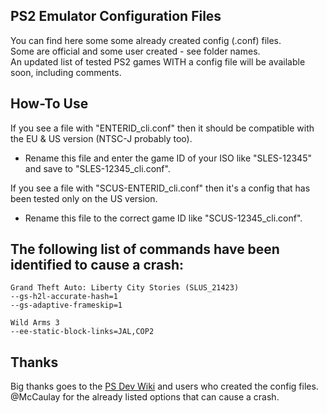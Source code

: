 ## PS2 Emulator Configuration Files
You can find here some some already created config (.conf) files.</br>
Some are official and some user created - see folder names.</br>
An updated list of tested PS2 games WITH a config file will be available soon, including comments.

## How-To Use
If you see a file with "ENTERID_cli.conf" then it should be compatible with the EU & US version (NTSC-J probably too).
- Rename this file and enter the game ID of your ISO like "SLES-12345" and save to "SLES-12345_cli.conf".

If you see a file with "SCUS-ENTERID_cli.conf" then it's a config that has been tested only on the US version.
- Rename this file to the correct game ID like "SCUS-12345_cli.conf".

## The following list of commands have been identified to cause a crash:

```
Grand Theft Auto: Liberty City Stories (SLUS_21423)
--gs-h2l-accurate-hash=1
--gs-adaptive-frameskip=1

Wild Arms 3
--ee-static-block-links=JAL,COP2
```

## Thanks
Big thanks goes to the [PS Dev Wiki](https://www.psdevwiki.com/ps4/Talk:PS2_Classics_Emulator_Compatibility_List) and users who created the config files.</br>
@McCaulay for the already listed options that can cause a crash.
